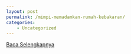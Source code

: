 ```yaml
---
layout: post
permalink: /mimpi-memadamkan-rumah-kebakaran/
categories:
    - Uncategorized
---
```


[Baca Selengkapnya](/02)